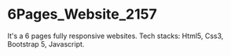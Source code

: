 # 6Pages_Website_2157
It's a 6 pages fully responsive websites. Tech stacks: Html5, Css3, Bootstrap 5, Javascript.
